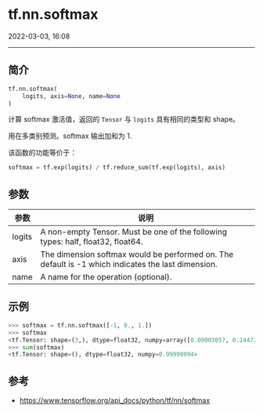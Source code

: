 # tf.nn.softmax

2022-03-03, 16:08
***

## 简介

```python
tf.nn.softmax(
    logits, axis=None, name=None
)
```

计算 softmax 激活值，返回的 `Tensor` 与 `logits` 具有相同的类型和 shape。

用在多类别预测。softmax 输出加和为 1.

该函数的功能等价于：

```python
softmax = tf.exp(logits) / tf.reduce_sum(tf.exp(logits), axis)
```

## 参数

|参数|说明|
|---|---|
|logits|A non-empty Tensor. Must be one of the following types: half, float32, float64.|
|axis|The dimension softmax would be performed on. The default is -1 which indicates the last dimension.|
|name|A name for the operation (optional).|

## 示例

```python
>>> softmax = tf.nn.softmax([-1, 0., 1.])
>>> softmax
<tf.Tensor: shape=(3,), dtype=float32, numpy=array([0.09003057, 0.24472848, 0.6652409 ], dtype=float32)>
>>> sum(softmax)
<tf.Tensor: shape=(), dtype=float32, numpy=0.99999994>
```

## 参考

- https://www.tensorflow.org/api_docs/python/tf/nn/softmax
